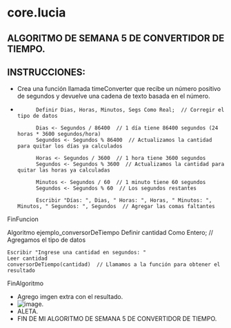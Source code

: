 # core.lucia
## ALGORITMO DE SEMANA 5 DE CONVERTIDOR DE TIEMPO.
## INSTRUCCIONES:
* Crea una función llamada timeConverter que recibe un número positivo de segundos y devuelve una cadena de texto basada en el número.
* ``` psc Funcion conversorDeTiempo(Segundos)
		Definir Dias, Horas, Minutos, Segs Como Real;  // Corregir el tipo de datos
		
		Dias <- Segundos / 86400  // 1 día tiene 86400 segundos (24 horas * 3600 segundos/hora)
		Segundos <- Segundos % 86400  // Actualizamos la cantidad para quitar los días ya calculados
		
		Horas <- Segundos / 3600  // 1 hora tiene 3600 segundos
		Segundos <- Segundos % 3600  // Actualizamos la cantidad para quitar las horas ya calculadas
		
		Minutos <- Segundos / 60  // 1 minuto tiene 60 segundos
		Segundos <- Segundos % 60  // Los segundos restantes
		
		Escribir "Días: ", Dias, " Horas: ", Horas, " Minutos: ", Minutos, " Segundos: ", Segundos  // Agregar las comas faltantes
FinFuncion

Algoritmo ejemplo_conversorDeTiempo	
	Definir cantidad Como Entero;  // Agregamos el tipo de datos
	
	Escribir "Ingrese una cantidad en segundos: "
	Leer cantidad
	conversorDeTiempo(cantidad)  // Llamamos a la función para obtener el resultado
FinAlgoritmo

* Agrego imgen extra con el resultado.
*  ![image](https://github.com/luciaflortop/core.lucia/assets/132409270/f81908a4-c8d7-4528-ab57-84b60a5aa1d9).
*  ALETA.
*  FIN DE MI ALGORITMO DE SEMANA 5 DE CONVERTIDOR DE TIEMPO.
